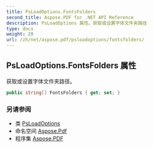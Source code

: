 ```yaml
---
title: PsLoadOptions.FontsFolders
second_title: Aspose.PDF for .NET API Reference
description: PsLoadOptions 属性。获取或设置字体文件夹路径
type: docs
weight: 20
url: /zh/net/aspose.pdf/psloadoptions/fontsfolders/
---
```

## PsLoadOptions.FontsFolders 属性

获取或设置字体文件夹路径。

```csharp
public string[] FontsFolders { get; set; }
```

### 另请参阅

* 类 [PsLoadOptions](../)
* 命名空间 [Aspose.Pdf](../../../aspose.pdf/)
* 程序集 [Aspose.PDF](../../../)